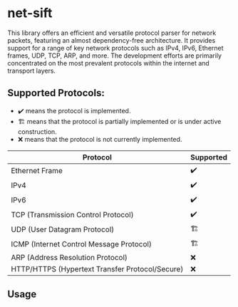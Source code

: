 # net-sift

This library offers an efficient and versatile protocol parser for network packets, featuring an almost dependency-free architecture. It provides support for a range of key network protocols such as IPv4, IPv6, Ethernet frames, UDP, TCP, ARP, and more. The development efforts are primarily concentrated on the most prevalent protocols within the internet and transport layers.

## Supported Protocols:
- :heavy_check_mark: means the protocol is implemented.
- 🏗️ means that the protocol is partially implemented or is under active construction.
- :x: means that the protocol is not currently implemented.

| Protocol  | Supported        |
| -------------- | ------------------ |
| Ethernet Frame | :heavy_check_mark: |
| IPv4    | :heavy_check_mark:          |
|IPv6 | :heavy_check_mark: |
| TCP (Transmission Control Protocol) |  :heavy_check_mark:         |
| UDP (User Datagram Protocol) | 🏗️        
| ICMP (Internet Control Message Protocol) |  🏗️          |
|ARP (Address Resolution Protocol) | :x:          |
| HTTP/HTTPS (Hypertext Transfer Protocol/Secure) | :x:          |

## Usage


